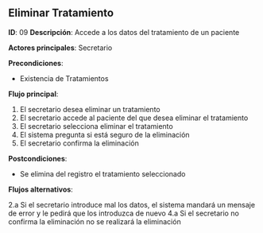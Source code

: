 ## Eliminar Tratamiento

**ID**: 09
**Descripción**: Accede a los datos del tratamiento de un paciente

**Actores principales**: Secretario

**Precondiciones**:
* Existencia de Tratamientos

**Flujo principal**:
1. El secretario desea eliminar un tratamiento
2. El secretario accede al paciente del que desea eliminar el tratamiento
3. El secretario selecciona eliminar el tratamiento
4. El sistema pregunta si está seguro de la eliminación
5. El secretario confirma la eliminación

**Postcondiciones**:

* Se elimina del registro el tratamiento seleccionado

**Flujos alternativos**:

2.a Si el secretario introduce mal los datos, el sistema mandará un mensaje de error y le pedirá que los introduzca de nuevo
4.a Si el secretario no confirma la eliminación no se realizará la eliminación

